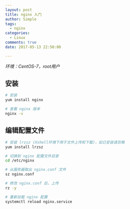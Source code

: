 ```yaml
---
layout: post
title: nginx 入门
author: Simple
tags:
  - nginx
categories:
  - Linux
comments: true
date: 2017-05-13 22:50:00

---
```


*环境：CentOS-7，root用户*

## 安装

``` bash
# 安装
yum install nginx

# 查看 nginx 版本
nginx -v
```

<!-- more -->

## 编辑配置文件

``` bash
# 安装 lrzsz (Xshell环境下用于文件上传和下载)，如已安装请忽略
yum install lrzsz

# 切换到 nginx 配置文件目录
cd /etc/nginx

# 从服务器取出 nginx.conf 文件
sz nginx.conf

# 修改 nginx.conf 后，上传
rz -y

# 重新加载 nginx 配置
systemctl reload nginx.service
```


